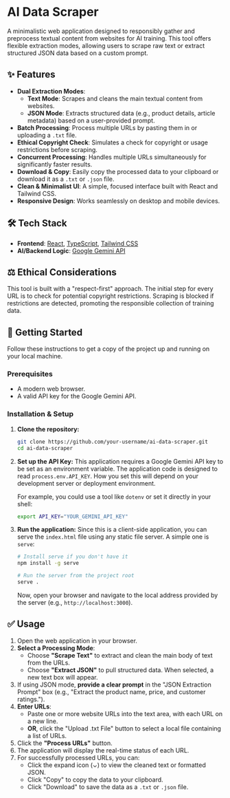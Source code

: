 # AI Data Scraper

A minimalistic web application designed to responsibly gather and preprocess textual content from websites for AI training. This tool offers flexible extraction modes, allowing users to scrape raw text or extract structured JSON data based on a custom prompt.


## ✨ Features

- **Dual Extraction Modes**:
    - **Text Mode**: Scrapes and cleans the main textual content from websites.
    - **JSON Mode**: Extracts structured data (e.g., product details, article metadata) based on a user-provided prompt.
- **Batch Processing**: Process multiple URLs by pasting them in or uploading a `.txt` file.
- **Ethical Copyright Check**: Simulates a check for copyright or usage restrictions before scraping.
- **Concurrent Processing**: Handles multiple URLs simultaneously for significantly faster results.
- **Download & Copy**: Easily copy the processed data to your clipboard or download it as a `.txt` or `.json` file.
- **Clean & Minimalist UI**: A simple, focused interface built with React and Tailwind CSS.
- **Responsive Design**: Works seamlessly on desktop and mobile devices.

## 🛠️ Tech Stack

- **Frontend**: [React](https://reactjs.org/), [TypeScript](https://www.typescriptlang.org/), [Tailwind CSS](https://tailwindcss.com/)
- **AI/Backend Logic**: [Google Gemini API](https://ai.google.dev/)

## ⚖️ Ethical Considerations

This tool is built with a "respect-first" approach. The initial step for every URL is to check for potential copyright restrictions. Scraping is blocked if restrictions are detected, promoting the responsible collection of training data.

## 🚀 Getting Started

Follow these instructions to get a copy of the project up and running on your local machine.

### Prerequisites

- A modern web browser.
- A valid API key for the Google Gemini API.

### Installation & Setup

1.  **Clone the repository:**
    ```bash
    git clone https://github.com/your-username/ai-data-scraper.git
    cd ai-data-scraper
    ```

2.  **Set up the API Key:**
    This application requires a Google Gemini API key to be set as an environment variable. The application code is designed to read `process.env.API_KEY`. How you set this will depend on your development server or deployment environment.

    For example, you could use a tool like `dotenv` or set it directly in your shell:
    ```bash
    export API_KEY="YOUR_GEMINI_API_KEY"
    ```

3.  **Run the application:**
    Since this is a client-side application, you can serve the `index.html` file using any static file server. A simple one is `serve`:

    ```bash
    # Install serve if you don't have it
    npm install -g serve

    # Run the server from the project root
    serve .
    ```
    Now, open your browser and navigate to the local address provided by the server (e.g., `http://localhost:3000`).

## ✅ Usage

1.  Open the web application in your browser.
2.  **Select a Processing Mode**:
    - Choose **"Scrape Text"** to extract and clean the main body of text from the URLs.
    - Choose **"Extract JSON"** to pull structured data. When selected, a new text box will appear.
3.  If using JSON mode, **provide a clear prompt** in the "JSON Extraction Prompt" box (e.g., "Extract the product name, price, and customer ratings.").
4.  **Enter URLs**:
    - Paste one or more website URLs into the text area, with each URL on a new line.
    - **OR**, click the "Upload .txt File" button to select a local file containing a list of URLs.
5.  Click the **"Process URLs"** button.
6.  The application will display the real-time status of each URL.
7.  For successfully processed URLs, you can:
    - Click the expand icon (⌄) to view the cleaned text or formatted JSON.
    - Click "Copy" to copy the data to your clipboard.
    - Click "Download" to save the data as a `.txt` or `.json` file.